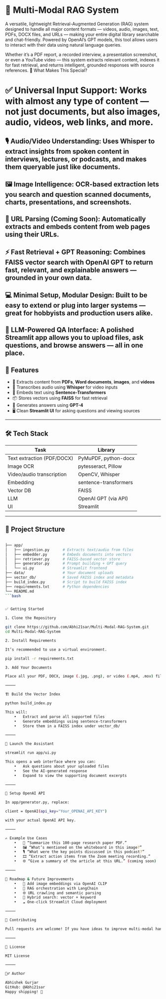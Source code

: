 # 🧠 Multi-Modal RAG System

A versatile, lightweight Retrieval-Augmented Generation (RAG) system designed to handle all major content formats — videos, audio, images, text, PDFs, DOCX files, and URLs — making your entire digital library searchable and chat-friendly. Powered by OpenAI’s GPT models, this tool allows users to interact with their data using natural language queries.

Whether it’s a PDF report, a recorded interview, a presentation screenshot, or even a YouTube video — this system extracts relevant content, indexes it for fast retrieval, and returns intelligent, grounded responses with source references.
🌟 What Makes This Special?

# ✅ Universal Input Support: Works with almost any type of content — not just documents, but also images, audio, videos, web links, and more.

🎙️ Audio/Video Understanding: Uses Whisper to extract insights from spoken content in interviews, lectures, or podcasts, and makes them queryable just like documents.
---
🖼️ Image Intelligence: OCR-based extraction lets you search and question scanned documents, charts, presentations, and screenshots.
---
📄 URL Parsing (Coming Soon): Automatically extracts and embeds content from web pages using their URLs.
---
⚡ Fast Retrieval + GPT Reasoning: Combines FAISS vector search with OpenAI GPT to return fast, relevant, and explainable answers — grounded in your own data.
---
💻 Minimal Setup, Modular Design: Built to be easy to extend or plug into larger systems — great for hobbyists and production users alike.
---
🧠 LLM-Powered QA Interface: A polished Streamlit app allows you to upload files, ask questions, and browse answers — all in one place.
---
## 🚀 Features

- 📄 Extracts content from **PDFs**, **Word documents**, **images**, and **videos**
- 🧠 Transcribes audio using **Whisper** for video inputs
- 🧬 Embeds text using **Sentence-Transformers**
- 📦 Stores vectors using **FAISS** for fast retrieval
- 💬 Generates answers using **GPT-4**
- 🖥️ Clean **Streamlit UI** for asking questions and viewing sources

---

## 🛠️ Tech Stack

| Task                        | Library                     |
|----------------------------|-----------------------------|
| Text extraction (PDF/DOCX) | PyMuPDF, python-docx        |
| Image OCR                  | pytesseract, Pillow         |
| Video/audio transcription  | OpenCV, Whisper             |
| Embedding                  | sentence-transformers       |
| Vector DB                  | FAISS                       |
| LLM                        | OpenAI GPT (via API)        |
| UI                         | Streamlit                   |

---

## 📂 Project Structure

```bash

├── app/
│   ├── ingestion.py      # Extracts text/audio from files
│   ├── embedder.py       # Embeds documents into vectors
│   ├── retriever.py      # FAISS-based vector store
│   ├── generator.py      # Prompt building + GPT query
│   └── ui.py             # Streamlit frontend
├── data/                 # Your document uploads
├── vector_db/            # Saved FAISS index and metadata
├── build_index.py        # Script to build FAISS index
├── requirements.txt      # Python dependencies
└── README.md
```bash


✅ Getting Started

1. Clone the Repository

git clone https://github.com/Abhi21sar/Multi-Modal-RAG-System.git
cd Multi-Modal-RAG-System

2. Install Requirements

It’s recommended to use a virtual environment.

pip install -r requirements.txt

3. Add Your Documents

Place all your PDF, DOCX, image (.jpg, .png), or video (.mp4, .mov) files inside the data/ folder.

⸻

🏗️ Build the Vector Index

python build_index.py

This will:
	•	Extract and parse all supported files
	•	Generate embeddings using sentence-transformers
	•	Store them in a FAISS index under vector_db/

⸻

💬 Launch the Assistant

streamlit run app/ui.py

This opens a web interface where you can:
	•	Ask questions about your uploaded files
	•	See the AI-generated response
	•	Expand to view the supporting document excerpts

⸻

🔑 Setup OpenAI API

In app/generator.py, replace:

client = OpenAI(api_key="Your_OPENAI_API_KEY")

with your actual OpenAI API key.

⸻

✍️ Example Use Cases
	•	📝 “Summarize this 100-page research paper PDF.”
	•	🖼️ “What’s mentioned on the whiteboard in this image?”
	•	🎙️ “What were the key points discussed in this podcast?”
	•	🎞️ “Extract action items from the Zoom meeting recording.”
	•	🌐 “Give a summary of the article at this URL.” (coming soon)

⸻

📌 Roadmap & Future Improvements
	•	🧠 Add image embeddings via OpenAI CLIP
	•	🔗 RAG orchestration with LangChain
	•	🌐 URL crawling and semantic parsing
	•	🧩 Hybrid search: vector + keyword
	•	☁️ One-click Streamlit Cloud deployment

⸻

🤝 Contributing

Pull requests are welcome! If you have ideas to improve multi-modal handling or LLM prompting, feel free to open an issue or PR.

⸻

📄 License

MIT License

⸻

🙋‍♂️ Author

Abhishek Gurjar
GitHub: @Abhi21sar
Happy shipping! 🚀
